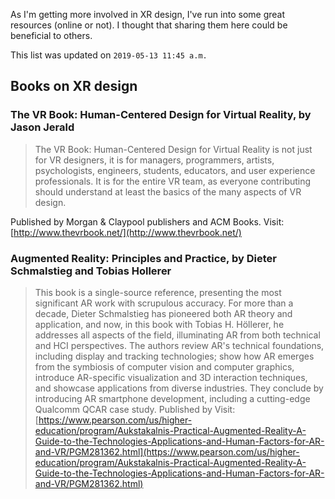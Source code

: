 As I'm getting more involved in XR design, I've run into some great resources (online or not). I thought that sharing them here could be beneficial to others.

This list was updated on `2019-05-13 11:45 a.m.`

## Books on XR design
### The VR Book: Human-Centered Design for Virtual Reality, by Jason Jerald
>The VR Book: Human-Centered Design for Virtual Reality is not just for VR designers, it is for managers, programmers, artists, psychologists, engineers, students, educators, and user experience professionals.  It is for the entire VR team, as everyone contributing should understand at least the basics of the many aspects of VR design.

Published by Morgan & Claypool publishers and ACM Books.
Visit: [http://www.thevrbook.net/](http://www.thevrbook.net/)
### Augmented Reality: Principles and Practice, by Dieter Schmalstieg and Tobias Hollerer
>This book is a single-source reference, presenting the most significant AR work with scrupulous accuracy. For more than a decade, Dieter Schmalstieg has pioneered both AR theory and application, and now, in this book with Tobias H. Höllerer, he addresses all aspects of the field, illuminating AR from both technical and HCI perspectives. The authors review AR's technical foundations, including display and tracking technologies; show how AR emerges from the symbiosis of computer vision and computer graphics, introduce AR-specific visualization and 3D interaction techniques, and showcase applications from diverse industries. They conclude by introducing AR smartphone development, including a cutting-edge Qualcomm QCAR case study.
Published by 
Visit: [https://www.pearson.com/us/higher-education/program/Aukstakalnis-Practical-Augmented-Reality-A-Guide-to-the-Technologies-Applications-and-Human-Factors-for-AR-and-VR/PGM281362.html](https://www.pearson.com/us/higher-education/program/Aukstakalnis-Practical-Augmented-Reality-A-Guide-to-the-Technologies-Applications-and-Human-Factors-for-AR-and-VR/PGM281362.html)

